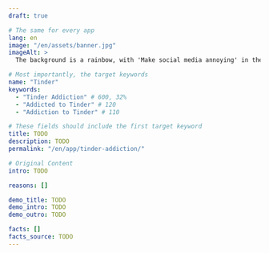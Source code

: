```yaml
---
draft: true

# The same for every app
lang: en
image: "/en/assets/banner.jpg"
imageAlt: >
  The background is a rainbow, with 'Make social media annoying' in the middle using the font Comic Sans, and a badly drawn cat in the top right corner. It references the internet meme 'graphic design is my passion'.

# Most importantly, the target keywords
name: "Tinder"
keywords:
  - "Tinder Addiction" # 600, 32%
  - "Addicted to Tinder" # 120
  - "Addiction to Tinder" # 110

# These fields should include the first target keyword
title: TODO
description: TODO
permalink: "/en/app/tinder-addiction/"

# Original Content
intro: TODO

reasons: []

demo_title: TODO
demo_intro: TODO
demo_outro: TODO

facts: []
facts_source: TODO
---
```

